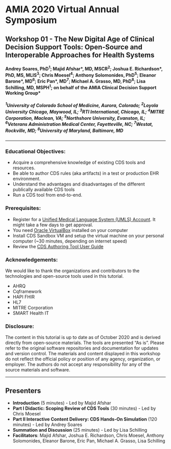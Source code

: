 # AMIA 2020 Virtual Annual Symposium
## Workshop 01 - The New Digital Age of Clinical Decision Support Tools: Open-Source and Interoperable Approaches for Health Systems
#### Andrey Soares, PhD<sup>1</sup>; Majid Afshar*, MD, MSCR<sup>2</sup>; Joshua E. Richardson*, PhD, MS, MLIS<sup>3</sup>; Chris Moesel<sup>4</sup>; Anthony Solomonides, PhD<sup>5</sup>; Eleanor Barone*, MD<sup>6</sup>; Eric Pan*, MD<sup>7</sup>; Michael A. Grasso, MD, PhD<sup>8</sup>; Lisa Schilling, MD, MSPH<sup>1</sup>; on behalf of the AMIA Clinical Decision Support Working Group*
##### <sup>1</sup>University of Colorado School of Medicine, Aurora, Colorado; <sup>2</sup>Loyola University Chicago, Maywood, IL; <sup>3</sup>RTI International, Chicago, IL; <sup>4</sup>MITRE Corporation, Maclean, VA; <sup>5</sup>Northshore University, Evanston, IL; <sup>6</sup>Veterans Administration Medical Center, Fayetteville, NC; <sup>7</sup>Westat, Rockville, MD; <sup>8</sup>University of Maryland, Baltimore, MD
<hr>
 
### Educational Objectives:
- Acquire a comprehensive knowledge of existing CDS tools and resources.
- Be able to author CDS rules (aka artifacts)  in a test or production EHR environment.
- Understand the advantages and disadvantages of the different publically available CDS tools
- Run a CDS tool from end-to-end.
### Prerequisites:
- Register for a [Unified Medical Language System (UMLS) Account](https://uts.nlm.nih.gov//license.html). It might take a few days to get approval.
- You need [Oracle VirtualBox](https://www.virtualbox.org/) installed on your computer
- Install CDS Sandbox VM and setup the virtual machine on your personal computer (~30 minutes, depending on internet speed)
- Review the [CDS Authoring Tool User Guide](https://cds.ahrq.gov/authoring/documentation)
### Acknowledgements:
We would like to thank the organizations and contributors to the technologies and open-source tools used in this tutorial. 
- AHRQ 
- Cqframework
- HAPI FHIR
- HL7
- MITRE Corporation
- SMART Health IT
### Disclosure: 
The content in this tutorial is up to date as of October 2020 and is derived directly from open-source materials. The tools are presented “As is”. Please refer to the original software repositories and documentation for updates and version control. The materials and content displayed in this workshop do not reflect the official policy or position of any agency, organization, or employer. The authors do not accept any responsibility for any of the source materials and software. 
<hr>

## Presenters
- **Introduction** (5 minutes) - Led by Majid Afshar
- **Part I Didactic: Scoping Review of CDS Tools** (30 minutes) - Led by Chris Moesel 
- **Part II Interactive Content Delivery: CDS Hands-On Simulation** (120 minutes) - Led by Andrey Soares
- **Summation and Discussion** (25 minutes) - Led by Lisa Schilling
- **Facilitators**: Majid Afshar, Joshua E. Richardson, Chris Moesel, Anthony Solomonides, Eleanor Barone, Eric Pan, Michael A. Grasso, Lisa Schilling

